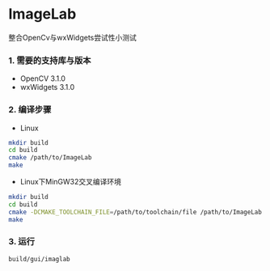# ImageLab 
整合OpenCv与wxWidgets尝试性小测试

### 1. 需要的支持库与版本
* OpenCV 3.1.0
* wxWidgets 3.1.0

### 2. 编译步骤
* Linux
```bash
mkdir build
cd build
cmake /path/to/ImageLab
make
```

* Linux下MinGW32交叉编译环境
```bash
mkdir build
cd build
cmake -DCMAKE_TOOLCHAIN_FILE=/path/to/toolchain/file /path/to/ImageLab
make
```
### 3. 运行
```bash
build/gui/imaglab
```
